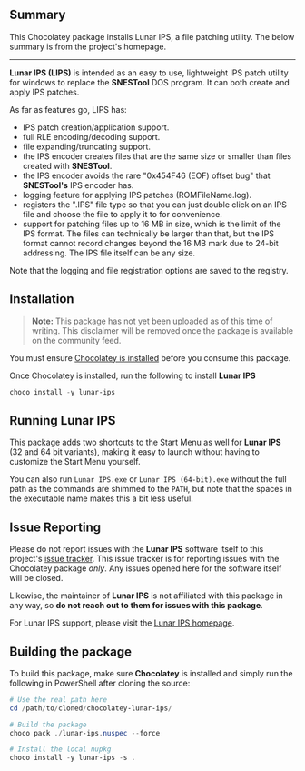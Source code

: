 ﻿## Summary

This Chocolatey package installs Lunar IPS, a file patching utility. The below summary is from the project's homepage.

---

**Lunar IPS (LIPS)** is intended as an easy to use, lightweight IPS patch utility for windows to replace the **SNESTool** DOS program. It can both create and apply IPS patches.

As far as features go, LIPS has:
- IPS patch creation/application support.
- full RLE encoding/decoding support.
- file expanding/truncating support.
- the IPS encoder creates files that are the same size or smaller than files created with **SNESTool**.
- the IPS encoder avoids the rare "0x454F46 (EOF) offset bug" that **SNESTool's** IPS encoder has.
- logging feature for applying IPS patches (ROMFileName.log).
- registers the ".IPS" file type so that you can just double click on an IPS file and choose the file to apply it to for convenience.
- support for patching files up to 16 MB in size, which is the limit of the IPS format. The files can technically be larger than that, but the IPS format cannot record changes beyond the 16 MB mark due to 24-bit addressing. The IPS file itself can be any size.

Note that the logging and file registration options are saved to the registry.

## Installation

> **Note:** This package has not yet been uploaded as of this time of writing. This disclaimer will be removed once the package is available on the community feed.

You must ensure [Chocolatey is installed](https://chocolatey.org/install) before you consume this package.

Once Chocolatey is installed, run the following to install **Lunar IPS**

```powershell
choco install -y lunar-ips
```

## Running **Lunar IPS**

This package adds two shortcuts to the Start Menu as well for **Lunar IPS** (32 and 64 bit variants), making it easy to launch without having to customize the Start Menu yourself.

You can also run `Lunar IPS.exe` or `Lunar IPS (64-bit).exe` without the full path as the commands are shimmed to the `PATH`, but note that the spaces in the executable name makes this a bit less useful.

## Issue Reporting

Please do not report issues with the **Lunar IPS** software itself to this project's [issue tracker](https://github.com/codewario/chocolatey-lunar-ips/issues). This issue tracker is for reporting issues with the Chocolatey package *only*. Any issues opened here for the software itself will be closed.

Likewise, the maintainer of **Lunar IPS** is not affiliated with this package in any way, so **do not reach out to them for issues with this package**.

For Lunar IPS support, please visit the [Lunar IPS homepage](https://fusoya.eludevisibility.org/lips/).

## Building the package

To build this package, make sure **Chocolatey** is installed and simply run the following in PowerShell after cloning the source:

```powershell
# Use the real path here
cd /path/to/cloned/chocolatey-lunar-ips/

# Build the package
choco pack ./lunar-ips.nuspec --force

# Install the local nupkg
choco install -y lunar-ips -s .
```